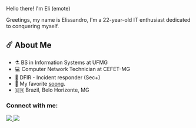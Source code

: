 Hello there! I'm Eli (emote)

Greetings, my name is Elissandro, I'm a 22-year-old IT enthusiast dedicated to conquering myself. 

## ☄️ About Me 
- ⚗️ BS in Information Systems at UFMG
- 💻 Computer Network Technician at CEFET-MG
- 🧪 DFIR - Incident responder (Sec+)
- 🎵 My favorite [soong](https://www.youtube.com/watch?v=caEFyFRc91c).
- 🇧🇷  Brazil, Belo Horizonte, MG


<h3 align="left">Connect with me:</h3>
<p align="left">
  
  <a href="https://www.linkedin.com/in/elissandro-caetano/" target="_blank">
  <img src="https://camo.githubusercontent.com/a493f6833f99fb3c85788d6d9305e6b7a42b838e5ee5d138fd9a8214a7e77472/68747470733a2f2f696d672e736869656c64732e696f2f62616467652f6c696e6b6564696e2d2532333030373742352e7376673f267374796c653d666f722d7468652d6261646765266c6f676f3d6c696e6b6564696e266c6f676f436f6c6f723d7768697465" data-canonical-src="https://img.shields.io/badge/linkedin-%230077B5.svg?&amp;style=for-the-badge&amp;logo=linkedin&amp;logoColor=white" style="max-width:100%;">
</a>
<a href="https://www.beecrowd.com.br/judge/pt/profile/236199?origem=1" target="_blank">
  <img src="https://www.beecrowd.com.br/judge/favicon.ico?1635097036" style="max-width:100%;">
</a>
  
</p>

